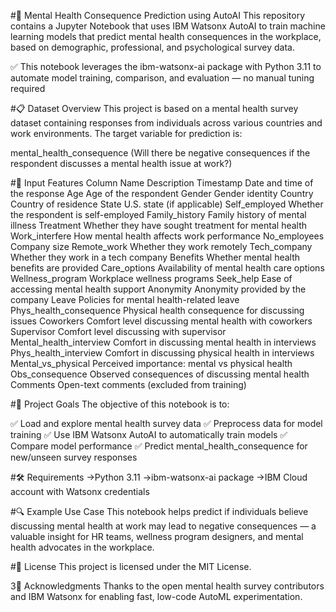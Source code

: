 #🧠 Mental Health Consequence Prediction using AutoAI
This repository contains a Jupyter Notebook that uses IBM Watsonx AutoAI to train machine learning models that predict mental health consequences in the workplace, based on demographic, professional, and psychological survey data.

✅ This notebook leverages the ibm-watsonx-ai package with Python 3.11 to automate model training, comparison, and evaluation — no manual tuning required

#📋 Dataset Overview
This project is based on a mental health survey dataset containing responses from individuals across various countries and work environments. The target variable for prediction is:

mental_health_consequence
(Will there be negative consequences if the respondent discusses a mental health issue at work?)

#🧾 Input Features
Column Name	               Description
Timestamp	                 Date and time of the response
Age                    	   Age of the respondent
Gender	                   Gender identity
Country	                   Country of residence
State	                     U.S. state (if applicable)
Self_employed	             Whether the respondent is self-employed
Family_history	           Family history of mental illness
Treatment	                 Whether they have sought treatment for mental health
Work_interfere         	   How mental health affects work performance
No_employees	             Company size
Remote_work	               Whether they work remotely
Tech_company          	   Whether they work in a tech company
Benefits              	   Whether mental health benefits are provided
Care_options	             Availability of mental health care options
Wellness_program	         Workplace wellness programs
Seek_help	                 Ease of accessing mental health support
Anonymity	                 Anonymity provided by the company
Leave	                     Policies for mental health-related leave
Phys_health_consequence	   Physical health consequence for discussing issues
Coworkers	                 Comfort level discussing mental health with coworkers
Supervisor	               Comfort level discussing with supervisor
Mental_health_interview	   Comfort in discussing mental health in interviews
Phys_health_interview	     Comfort in discussing physical health in interviews
Mental_vs_physical	       Perceived importance: mental vs physical health
Obs_consequence	           Observed consequences of discussing mental health
Comments	                 Open-text comments (excluded from training)

#🎯 Project Goals
The objective of this notebook is to:

✅ Load and explore mental health survey data
✅ Preprocess data for model training
✅ Use IBM Watsonx AutoAI to automatically train models
✅ Compare model performance
✅ Predict mental_health_consequence for new/unseen survey responses

#🛠️ Requirements
->Python 3.11
->ibm-watsonx-ai package
->IBM Cloud account with Watsonx credentials

#🔍 Example Use Case
This notebook helps predict if individuals believe discussing mental health at work may lead to negative consequences — a valuable insight for HR teams, wellness program designers, and mental health advocates in the workplace.

#📄 License
This project is licensed under the MIT License.

3🙏 Acknowledgments
Thanks to the open mental health survey contributors and IBM Watsonx for enabling fast, low-code AutoML experimentation.
